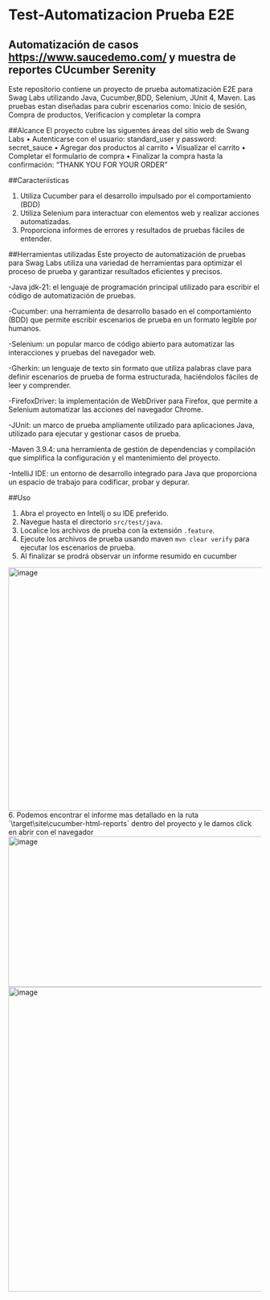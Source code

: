 # Test-Automatizacion Prueba E2E
## Automatización de casos https://www.saucedemo.com/ y muestra de reportes CUcumber Serenity
Este repositorio contiene un proyecto de prueba automatización E2E para Swag Labs utilizando Java, Cucumber,BDD, Selenium, JUnit 4, Maven. Las pruebas estan diseñadas para cubrir escenarios como: Inicio de sesión, Compra de productos, Verificacion y completar la compra

##Alcance
El proyecto cubre las siguentes áreas del sitio web de Swang Labs
• Autenticarse con el usuario: standard_user y password: secret_sauce • Agregar dos productos al carrito • Visualizar el carrito • Completar el formulario de compra • Finalizar la compra hasta la confirmación: “THANK YOU FOR YOUR ORDER”

##Caracteriísticas
1. Utiliza Cucumber para el desarrollo impulsado por el comportamiento (BDD)
2. Utiliza Selenium para interactuar con elementos web y realizar acciones automatizadas.
3. Proporciona informes de errores y resultados de pruebas fáciles de entender.

##Herramientas utilizadas
Este proyecto de automatización de pruebas para Swag Labs utiliza una variedad de herramientas para optimizar el proceso de prueba y garantizar resultados eficientes y precisos.

-Java jdk-21: el lenguaje de programación principal utilizado para escribir el código de automatización de pruebas.

-Cucumber: una herramienta de desarrollo basado en el comportamiento (BDD) que permite escribir escenarios de prueba en un formato legible por humanos.

-Selenium: un popular marco de código abierto para automatizar las interacciones y pruebas del navegador web.

-Gherkin: un lenguaje de texto sin formato que utiliza palabras clave para definir escenarios de prueba de forma estructurada, haciéndolos fáciles de leer y comprender.

-FirefoxDriver: la implementación de WebDriver para Firefox, que permite a Selenium automatizar las acciones del navegador Chrome.

-JUnit: un marco de prueba ampliamente utilizado para aplicaciones Java, utilizado para ejecutar y gestionar casos de prueba.

-Maven 3.9.4: una herramienta de gestión de dependencias y compilación que simplifica la configuración y el mantenimiento del proyecto.

-IntelliJ IDE: un entorno de desarrollo integrado para Java que proporciona un espacio de trabajo para codificar, probar y depurar.

##Uso
1. Abra el proyecto en Intellj o su IDE preferido.
2. Navegue hasta el directorio `src/test/java`.
3. Localice los archivos de prueba con la extensión `.feature`.
4. Ejecute los archivos de prueba usando maven `mvn clear verify` para ejecutar los escenarios de prueba.
5. Al finalizar se prodrá observar un informe resumido en cucumber
<img width="886" height="483" alt="image" src="https://github.com/user-attachments/assets/e85ab3fc-c16d-4e01-86f0-2bd4568e8239" />
6. Podemos encontrar el informe mas detallado en la ruta `\target\site\cucumber-html-reports` dentro del proyecto y le damos click en abrir con el navegador
<img width="510" height="299" alt="image" src="https://github.com/user-attachments/assets/a7c36a6e-b7d3-4176-b290-e3e57cadf310" />
<img width="1107" height="605" alt="image" src="https://github.com/user-attachments/assets/216c0086-2c8a-4f98-8f34-1b879cf1af7c" />


